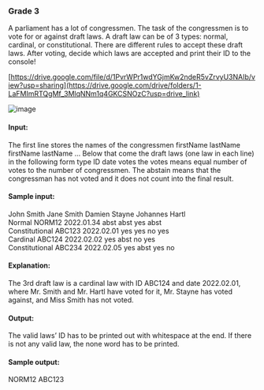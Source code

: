### Grade 3
A parliament has a lot of congressmen. The task of the congressmen is to vote for or against draft laws. A draft law can be of 3 types: normal, cardinal, or constitutional. There are different rules to accept these draft laws. 
After voting, decide which laws are accepted and print their ID to the console!

[https://drive.google.com/file/d/1PvrWPr1wdYGjmKw2ndeR5vZrvyU3NAIb/view?usp=sharing](https://drive.google.com/drive/folders/1-LaFMImRTQgMf_3MlqNNm1q4GKCSNOzC?usp=drive_link)

![image](https://github.com/user-attachments/assets/96aafde8-5d7c-4d9e-b52d-e9a8f498dde1)

#### Input: 
The first line stores the names of the congressmen 
firstName lastName firstName lastName … 
Below that come the draft laws (one law in each line) in the following form 
type ID date votes 
the votes means equal number of votes to the number of congressmen. The abstain means that the congressman has not voted and it does not count into the final result. 
#### Sample input: 
John Smith Jane Smith Damien Stayne Johannes Hartl 
<br> Normal NORM12 2022.01.34 abst abst yes abst 
<br> Constitutional ABC123 2022.02.01 yes yes no yes 
<br> Cardinal ABC124 2022.02.02 yes abst no yes 
<br> Constitutional ABC234 2022.02.05 yes abst yes no 
#### Explanation: 
The 3rd draft law is a cardinal law with ID ABC124 and date 2022.02.01, where Mr. Smith and Mr. Hartl have voted for it, Mr. Stayne has voted against, and Miss Smith has not voted.  
#### Output: 
The valid laws’ ID has to be printed out with whitespace at the end. If there is not any valid law, the none word has to be printed. 
#### Sample output: 
NORM12 ABC123 
